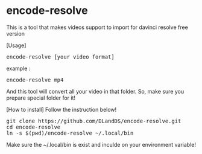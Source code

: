 # encode-resolve
This is a tool that makes videos support to import for davinci resolve free version

[Usage]
<pre>encode-resolve [your_video_format]</pre>

example :
<pre>encode-resolve mp4</pre>

And this tool will convert all your video in that folder. So, make sure you prepare special folder for it!

[How to install]
Follow the instruction below! </br>
<pre>
git clone https://github.com/DLandDS/encode-resolve.git
cd encode-resolve
ln -s $(pwd)/encode-resolve ~/.local/bin
</pre>
Make sure the ~/.local/bin is exist and inculde on your environment variable!
